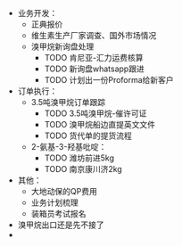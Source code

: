 - 业务开发：
	- 正典报价
	- 维生素生产厂家调查、国外市场情况
	- 溴甲烷新询盘处理
		- TODO 肯尼亚-汇力运费核算
		- TODO 新询盘whatsapp跟进
		- TODO 计划出一份Proforma给新客户
- 订单执行：
	- 3.5吨溴甲烷订单跟踪
		- TODO 3.5吨溴甲烷-催许可证
		- TODO 溴甲烷船边直提英文文件
		- TODO 货代单的提货流程
	- 2-氨基-3-羟基吡啶：
		- TODO 潍坊前进5kg
		- TODO 南京康川济2kg
- 其他：
	- 大地动保的QP费用
	- 业务计划梳理
	- 装箱员考试报名
- 溴甲烷出口还是先不接了
-